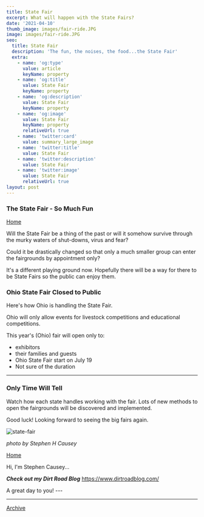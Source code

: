 ```yaml
---
title: State Fair
excerpt: What will happen with the State Fairs?
date: '2021-04-10'
thumb_image: images/fair-ride.JPG
image: images/fair-ride.JPG
seo:
  title: State Fair
  description: 'The fun, the noises, the food...the State Fair'
  extra:
    - name: 'og:type'
      value: article
      keyName: property
    - name: 'og:title'
      value: State Fair
      keyName: property
    - name: 'og:description'
      value: State Fair
      keyName: property
    - name: 'og:image'
      value: State Fair
      keyName: property
      relativeUrl: true
    - name: 'twitter:card'
      value: summary_large_image
    - name: 'twitter:title'
      value: State Fair
    - name: 'twitter:description'
      value: State Fair
    - name: 'twitter:image'
      value: State Fair
      relativeUrl: true
layout: post
---
```

### The State Fair - So Much Fun

[Home](/)

Will the State Fair be a thing of the past or will it somehow survive through the murky waters of shut-downs, virus and fear?

Could it be drastically changed so that only a much smaller group can enter the fairgrounds by appointment only?

It's a different playing ground now. Hopefully there will be a way for there to be State Fairs so the public can enjoy them.

### Ohio State Fair Closed to Public

Here's how Ohio is handling the State Fair.

Ohio will only allow events for livestock competitions and educational competitions.

This year's (Ohio) fair will open only to:

*   exhibitors
*   their families and guests
*   Ohio State Fair start on July 19
*   Not sure of the duration

***

### Only Time Will Tell

Watch how each state handles working with the fair. Lots of new methods to open the fairgrounds will be discovered and implemented.

Good luck! Looking forward to seeing the big fairs again.

![state-fair](/images/fair-ride.JPG)

<sm>*photo by Stephen H Causey*</sm>

[Home](/)

Hi, I'm Stephen Causey...

***Check out my Dirt Road Blog***
https://www.dirtroadblog.com/

A great day to you!  ---

***
[Archive](/docs/archive/)

